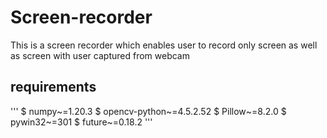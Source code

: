 # Screen-recorder
This is a screen recorder which enables user to record only screen as well as screen with user captured from webcam

## requirements
'''
$ numpy~=1.20.3
$ opencv-python~=4.5.2.52
$ Pillow~=8.2.0
$ pywin32~=301
$ future~=0.18.2
'''
